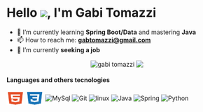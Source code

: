 <h1>Hello <img src="https://raw.githubusercontent.com/kaueMarques/kaueMarques/master/hi.gif" width="30px">, I'm Gabi Tomazzi</h1>

- 🌱 I’m currently learning **Spring Boot/Data** and mastering **Java**
- 📫 How to reach me: **gabtomazzi@gmail.com**
- 🔭 I’m currently **seeking a job**

<p align="center">
	<img height="180em" align="center" src="https://github-readme-stats.vercel.app/api?username=gabriela-tomazzi&show_icons=true&count_private=true&theme=onedark&include_all_commits=true" alt="gabi tomazzi"/> 
	<img height="180em" align="center" src="https://github-readme-stats.vercel.app/api/top-langs/?username=gabriela-tomazzi&layout=compact&langs_count=8&hide=c,roff&theme=onedark">
</p>

#### Languages and others tecnologies
<div style="display: inline_block">
	<img align="center" alt="HTML" height="30" width="40" src="https://raw.githubusercontent.com/devicons/devicon/master/icons/html5/html5-plain.svg">
 	<img align="center" alt="CSS" height="30" width="40" src="https://raw.githubusercontent.com/devicons/devicon/master/icons/css3/css3-plain.svg">
	<img align="center" alt="MySql" height="30" width="40"  src="https://cdn.jsdelivr.net/gh/devicons/devicon/icons/mysql/mysql-original.svg" />
 	<img align="center" alt="Git" height="30" width="40" src="https://cdn.jsdelivr.net/gh/devicons/devicon/icons/git/git-plain.svg" />
	<img align="center" alt="linux" height="30" width="40" src="https://cdn.jsdelivr.net/gh/devicons/devicon/icons/linux/linux-plain.svg" />
	<img align="center" alt="Java" height="30" width="40" src="https://cdn.jsdelivr.net/gh/devicons/devicon/icons/java/java-original.svg" />
	<img align="center" alt="Spring" height="30" width="40" src="https://cdn.jsdelivr.net/gh/devicons/devicon/icons/spring/spring-original.svg" />
	<img align="center" alt="Python" height="30" width="40" src="https://cdn.jsdelivr.net/gh/devicons/devicon/icons/python/python-plain.svg" />
</div>
 
